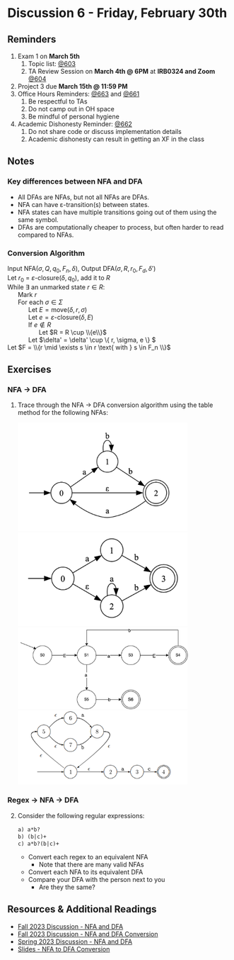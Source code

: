 # Discussion 6 - Friday, February 30th

## Reminders

1. Exam 1 on **March 5th**
   1. Topic list: [@603](https://piazza.com/class/lrf5qvp042i1y2/post/603)
   2. TA Review Session on **March 4th @ 6PM** at **IRB0324 and Zoom** [@604](https://piazza.com/class/lrf5qvp042i1y2/post/604)
2. Project 3 due **March 15th @ 11:59 PM**
3. Office Hours Reminders: [@663](https://piazza.com/class/lrf5qvp042i1y2/post/663) and [@661](https://piazza.com/class/lrf5qvp042i1y2/post/661)
   1. Be respectful to TAs
   2. Do not camp out in OH space
   3. Be mindful of personal hygiene
4. Academic Dishonesty Reminder: [@662](https://piazza.com/class/lrf5qvp042i1y2/post/662)
   1. Do not share code or discuss implementation details
   2. Academic dishonesty can result in getting an XF in the class

## Notes

### Key differences between NFA and DFA

- All DFAs are NFAs, but not all NFAs are DFAs.
- NFA can have ε-transition(s) between states.
- NFA states can have multiple transitions going out of them using the same symbol.
- DFAs are computationally cheaper to process, but often harder to read compared to NFAs.

### Conversion Algorithm

Input $\text{NFA}(\sigma, Q, q_0, F_n, \delta)$, Output $\text{DFA}(\sigma, R, r_0, F_d, \delta')$ \
Let $r_0$ = $\varepsilon\text{-closure}(\delta, q_0)$, add it to $R$\
While $\exists$ an unmarked state $r \in R$:\
&nbsp;&nbsp;&nbsp;&nbsp;&nbsp;&nbsp;Mark $r$\
&nbsp;&nbsp;&nbsp;&nbsp;&nbsp;&nbsp;For each $\sigma \in \Sigma$\
&nbsp;&nbsp;&nbsp;&nbsp;&nbsp;&nbsp;&nbsp;&nbsp;&nbsp;&nbsp;&nbsp;&nbsp;Let $E = \text{move}(\delta, r, \sigma)$\
&nbsp;&nbsp;&nbsp;&nbsp;&nbsp;&nbsp;&nbsp;&nbsp;&nbsp;&nbsp;&nbsp;&nbsp;Let $e = \varepsilon\text{-closure}(\delta, E)$\
&nbsp;&nbsp;&nbsp;&nbsp;&nbsp;&nbsp;&nbsp;&nbsp;&nbsp;&nbsp;&nbsp;&nbsp;If $e \notin R$\
&nbsp;&nbsp;&nbsp;&nbsp;&nbsp;&nbsp;&nbsp;&nbsp;&nbsp;&nbsp;&nbsp;&nbsp;&nbsp;&nbsp;&nbsp;&nbsp;&nbsp;&nbsp;Let $R = R \cup \\{e\\}$\
&nbsp;&nbsp;&nbsp;&nbsp;&nbsp;&nbsp;&nbsp;&nbsp;&nbsp;&nbsp;&nbsp;&nbsp;Let $\delta' = \delta' \cup \\{ r, \sigma, e \\} $\
Let $F = \\{r \mid \exists s \in r \text{ with } s \in F_n \\}$

## Exercises

### NFA -> DFA

1. Trace through the NFA -> DFA conversion algorithm using the table method for the following NFAs:

   <img src="imgs/1a.png" alt="1a" width="80%"/>
   <img src="imgs/1b.png" alt="1b" width="80%"/>
   <img src="imgs/1c.png" alt="1c" width="80%"/>
   <img src="imgs/1d.png" alt="1d" width="80%"/>

### Regex -> NFA -> DFA

2. Consider the following regular expressions:

   ```re
   a) a*b?
   b) (b|c)+
   c) a*b?(b|c)+
   ```

   - Convert each regex to an equivalent NFA
     - Note that there are many valid NFAs
   - Convert each NFA to its equivalent DFA
   - Compare your DFA with the person next to you
     - Are they the same?

## Resources & Additional Readings

- [Fall 2023 Discussion - NFA and DFA](https://github.com/cmsc330fall23/cmsc330fall23/tree/main/discussions/d3_nfa_dfa)
- [Fall 2023 Discussion - NFA and DFA Conversion](https://github.com/cmsc330fall23/cmsc330fall23/tree/main/discussions/d4_nfa_dfa_conversion)
- [Spring 2023 Discussion - NFA and DFA](https://github.com/cmsc330-umd/spring23/tree/main/discussions/d6_nfa_dfa)
- [Slides - NFA to DFA Conversion](https://bakalian.cs.umd.edu/assets/slides/14-automata3.pdf)
